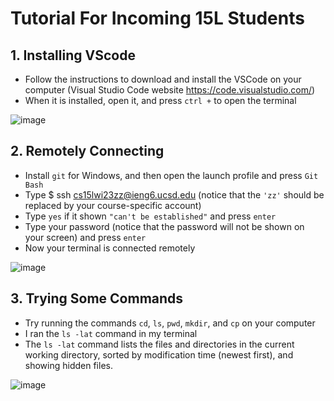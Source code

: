 Tutorial For Incoming 15L Students
=
**1. Installing VScode**
-
* Follow the instructions to download and install the VSCode on your computer (Visual Studio Code website https://code.visualstudio.com/)
* When it is installed, open it, and press `ctrl +` to open the terminal

![image](https://user-images.githubusercontent.com/86742001/215641633-7c72b6ce-746e-41b6-b9e9-18ee5cbe43a8.png)

**2. Remotely Connecting**
-
* Install `git` for Windows, and then open the launch profile and press `Git Bash`
* Type $ ssh cs15lwi23zz@ieng6.ucsd.edu (notice that the `'zz'` should be replaced by your course-specific account)
* Type `yes` if it shown `"can't be established"` and press `enter`
* Type your password (notice that the password will not be shown on your screen) and press `enter`
* Now your terminal is connected remotely

![image](https://user-images.githubusercontent.com/86742001/215643257-0fe74d66-6703-4f3b-9e5b-bad0044fe9c6.png)


**3. Trying Some Commands**
-
* Try running the commands `cd`, `ls`, `pwd`, `mkdir`, and `cp` on your computer
* I ran the `ls -lat` command in my terminal
* The `ls -lat` command lists the files and directories in the current working directory, sorted by modification time (newest first), and showing hidden files.

![image](https://user-images.githubusercontent.com/86742001/215648167-b39d4771-1772-4aa9-8473-290605ca1bc5.png)
